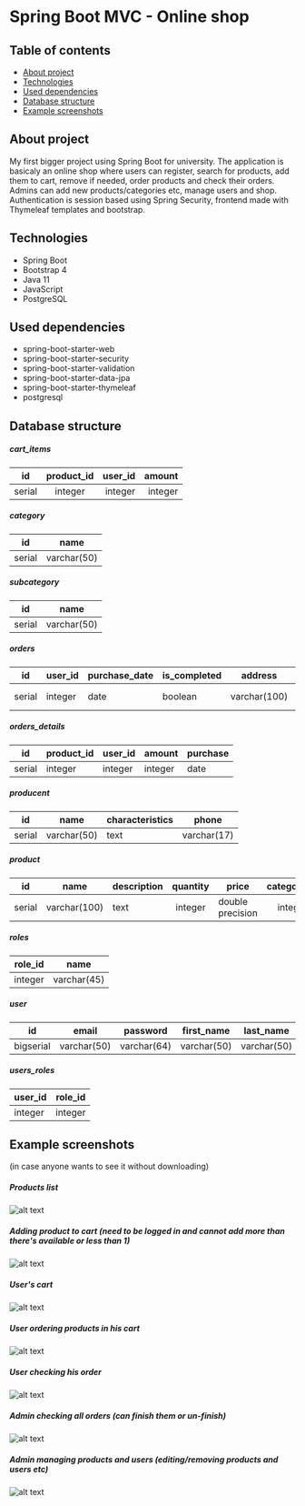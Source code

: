 # Spring Boot MVC - Online shop

## Table of contents
* [About project](#about-project)
* [Technologies](#technologies)
* [Used dependencies](#used-dependencies)
* [Database structure](#database-structure)
* [Example screenshots](#example-screenshots )

## About project
My first bigger project using Spring Boot for university. The application is basicaly an online shop where users can register, 
search for products, add them to cart, remove if needed, order products and check their orders. Admins can
add new products/categories etc, manage users and shop. Authentication is session based using Spring Security,
frontend made with Thymeleaf templates and bootstrap.

## Technologies
* Spring Boot
* Bootstrap 4
* Java 11
* JavaScript
* PostgreSQL

## Used dependencies
* spring-boot-starter-web
* spring-boot-starter-security
* spring-boot-starter-validation
* spring-boot-starter-data-jpa
* spring-boot-starter-thymeleaf
* postgresql

## Database structure
##### cart_items
| id  | product_id | user_id | amount |
| --- |:----------:| -------:|-------:|
|serial|integer|integer|integer|
##### category
| id  | name |
| --- |:----:|
|serial|varchar(50)|
##### subcategory
| id  | name |
| --- |:----:|
|serial|varchar(50)|
##### orders
| id  | user_id | purchase_date | is_completed | address | invoice | phone | comment | delivery | payment | total_price |
| --- |---------| ------------- |--------------| ------- |---------| ----- |---------| -------- |---------|-------------|
|serial|integer|date|boolean|varchar(100)|boolean|varchar(17)|text|varchar(30)|varchar(30)|double precision|
##### orders_details
| id  | product_id | user_id | amount | purchase | 
| --- |------------| ------- |--------|----------|
|serial|integer|integer|integer|date|
##### producent
| id  | name | characteristics | phone |
| --- |:----:|-----------------|-------|
|serial|varchar(50)|text|varchar(17)|
##### product
| id  | name | description | quantity | price | category_id | subcategory_id | producent_id | image |
| --- |:----:| ----------- |:--------:| ----- |:-----------:| -------------- |:------------:| ----- |
|serial|varchar(100)|text|integer|double precision|integer|integer|integer|bytea|
##### roles
| role_id  | name |
| -------- |:----:|
|integer|varchar(45)|
##### user
| id  | email | password | first_name | last_name |
| --- |:-----:|:--------:|:----------:|:---------:|
|bigserial|varchar(50)|varchar(64)|varchar(50)|varchar(50)|
##### users_roles
| user_id  | role_id |
| -------- |:-------:|
|integer|integer|

[products_list]: ./readme_images/products_list.JPG "products list"
[product_add_to_cart]: ./readme_images/product_add_to_cart.JPG "add to cart"
[cart]: ./readme_images/cart.JPG "cart"
[order]: ./readme_images/order.JPG "order"
[checking_order]: ./readme_images/checking_order.gif "checking order"
[checking_all_orders]: ./readme_images/checking_all_orders.gif "checking all orders"
[edit_products_and_users]: ./readme_images/edit_products_and_users.gif "editing products and users"

## Example screenshots 
(in case anyone wants to see it without downloading)
##### Products list
![alt text][products_list]
##### Adding product to cart (need to be logged in and cannot add more than there's available or less than 1)
![alt text][product_add_to_cart]
##### User's cart
![alt text][cart]
##### User ordering products in his cart
![alt text][order]
##### User checking his order
![alt text][checking_order]
##### Admin checking all orders (can finish them or un-finish)
![alt text][checking_all_orders]
##### Admin managing products and users (editing/removing products and users etc)
![alt text][edit_products_and_users]
